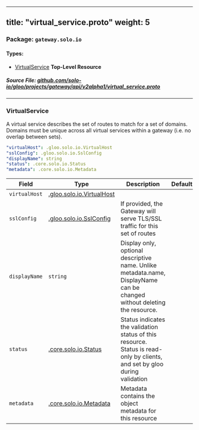 
---
title: "virtual_service.proto"
weight: 5
---

<!-- Code generated by solo-kit. DO NOT EDIT. -->


### Package: `gateway.solo.io` 
#### Types:


- [VirtualService](#virtualservice) **Top-Level Resource**
  



##### Source File: [github.com/solo-io/gloo/projects/gateway/api/v2alpha1/virtual_service.proto](https://github.com/solo-io/gloo/blob/master/projects/gateway/api/v2alpha1/virtual_service.proto)





---
### VirtualService

 
A virtual service describes the set of routes to match for a set of domains.
Domains must be unique across all virtual services within a gateway (i.e. no overlap between sets).

```yaml
"virtualHost": .gloo.solo.io.VirtualHost
"sslConfig": .gloo.solo.io.SslConfig
"displayName": string
"status": .core.solo.io.Status
"metadata": .core.solo.io.Metadata

```

| Field | Type | Description | Default |
| ----- | ---- | ----------- |----------- | 
| `virtualHost` | [.gloo.solo.io.VirtualHost](../../../../gloo/api/v1/proxy.proto.sk#virtualhost) |  |  |
| `sslConfig` | [.gloo.solo.io.SslConfig](../../../../gloo/api/v1/ssl.proto.sk#sslconfig) | If provided, the Gateway will serve TLS/SSL traffic for this set of routes |  |
| `displayName` | `string` | Display only, optional descriptive name. Unlike metadata.name, DisplayName can be changed without deleting the resource. |  |
| `status` | [.core.solo.io.Status](../../../../../../solo-kit/api/v1/status.proto.sk#status) | Status indicates the validation status of this resource. Status is read-only by clients, and set by gloo during validation |  |
| `metadata` | [.core.solo.io.Metadata](../../../../../../solo-kit/api/v1/metadata.proto.sk#metadata) | Metadata contains the object metadata for this resource |  |





<!-- Start of HubSpot Embed Code -->
<script type="text/javascript" id="hs-script-loader" async defer src="//js.hs-scripts.com/5130874.js"></script>
<!-- End of HubSpot Embed Code -->
